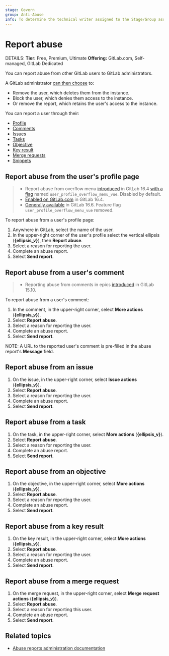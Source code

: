 ```yaml
---
stage: Govern
group: Anti-Abuse
info: To determine the technical writer assigned to the Stage/Group associated with this page, see https://handbook.gitlab.com/handbook/product/ux/technical-writing/#assignments
---
```


# Report abuse

DETAILS:
**Tier:** Free, Premium, Ultimate
**Offering:** GitLab.com, Self-managed, GitLab Dedicated

You can report abuse from other GitLab users to GitLab administrators.

A GitLab administrator [can then choose](../administration/review_abuse_reports.md) to:

- Remove the user, which deletes them from the instance.
- Block the user, which denies them access to the instance.
- Or remove the report, which retains the user's access to the instance.

You can report a user through their:

- [Profile](#report-abuse-from-the-users-profile-page)
- [Comments](#report-abuse-from-a-users-comment)
- [Issues](#report-abuse-from-an-issue)
- [Tasks](#report-abuse-from-a-task)
- [Objective](#report-abuse-from-an-objective)
- [Key result](#report-abuse-from-a-key-result)
- [Merge requests](#report-abuse-from-a-merge-request)
- [Snippets](snippets.md#mark-snippet-as-spam)

## Report abuse from the user's profile page

> - Report abuse from overflow menu [introduced](https://gitlab.com/gitlab-org/gitlab/-/issues/414773) in GitLab 16.4 [with a flag](../administration/feature_flags.md) named `user_profile_overflow_menu_vue`. Disabled by default.
> - [Enabled on GitLab.com](https://gitlab.com/gitlab-org/gitlab/-/issues/414773) in GitLab 16.4.
> - [Generally available](https://gitlab.com/gitlab-org/gitlab/-/issues/414773) in GitLab 16.6. Feature flag `user_profile_overflow_menu_vue` removed.

To report abuse from a user's profile page:

1. Anywhere in GitLab, select the name of the user.
1. In the upper-right corner of the user's profile select the vertical ellipsis (**{ellipsis_v}**), then **Report abuse**.
1. Select a reason for reporting the user.
1. Complete an abuse report.
1. Select **Send report**.

## Report abuse from a user's comment

> - Reporting abuse from comments in epics [introduced](https://gitlab.com/gitlab-org/gitlab/-/issues/389992) in GitLab 15.10.

To report abuse from a user's comment:

1. In the comment, in the upper-right corner, select **More actions** (**{ellipsis_v}**).
1. Select **Report abuse**.
1. Select a reason for reporting the user.
1. Complete an abuse report.
1. Select **Send report**.

NOTE:
A URL to the reported user's comment is pre-filled in the abuse report's
**Message** field.

## Report abuse from an issue

1. On the issue, in the upper-right corner, select **Issue actions** (**{ellipsis_v}**).
1. Select **Report abuse**.
1. Select a reason for reporting the user.
1. Complete an abuse report.
1. Select **Send report**.

## Report abuse from a task

1. On the task, in the upper-right corner, select  **More actions** (**{ellipsis_v}**).
1. Select **Report abuse**.
1. Select a reason for reporting the user.
1. Complete an abuse report.
1. Select **Send report**.

## Report abuse from an objective

1. On the objective, in the upper-right corner, select  **More actions** (**{ellipsis_v}**).
1. Select **Report abuse**.
1. Select a reason for reporting the user.
1. Complete an abuse report.
1. Select **Send report**.

## Report abuse from a key result

1. On the key result, in the upper-right corner, select  **More actions** (**{ellipsis_v}**).
1. Select **Report abuse**.
1. Select a reason for reporting the user.
1. Complete an abuse report.
1. Select **Send report**.

## Report abuse from a merge request

1. On the merge request, in the upper-right corner, select **Merge request actions** (**{ellipsis_v}**).
1. Select **Report abuse**.
1. Select a reason for reporting this user.
1. Complete an abuse report.
1. Select **Send report**.

## Related topics

- [Abuse reports administration documentation](../administration/review_abuse_reports.md)
